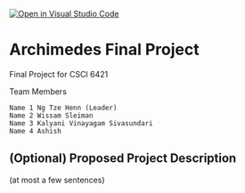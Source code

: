 [![Open in Visual Studio Code](https://classroom.github.com/assets/open-in-vscode-c66648af7eb3fe8bc4f294546bfd86ef473780cde1dea487d3c4ff354943c9ae.svg)](https://classroom.github.com/online_ide?assignment_repo_id=10370905&assignment_repo_type=AssignmentRepo)

# Archimedes Final Project
Final Project for CSCI 6421 

Team Members
```
Name 1 Ng Tze Henn (Leader)
Name 2 Wissam Sleiman
Name 3 Kalyani Vinayagam Sivasundari
Name 4 Ashish
```

## (Optional) Proposed Project Description
(at most a few sentences)
